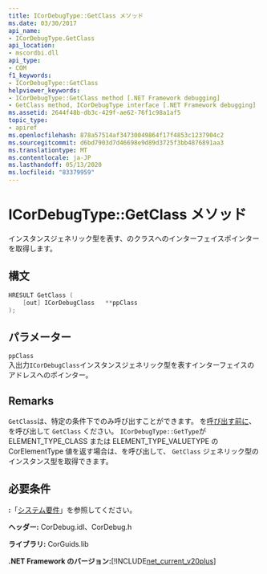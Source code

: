 ```yaml
---
title: ICorDebugType::GetClass メソッド
ms.date: 03/30/2017
api_name:
- ICorDebugType.GetClass
api_location:
- mscordbi.dll
api_type:
- COM
f1_keywords:
- ICorDebugType::GetClass
helpviewer_keywords:
- ICorDebugType::GetClass method [.NET Framework debugging]
- GetClass method, ICorDebugType interface [.NET Framework debugging]
ms.assetid: 2644f48b-db3c-429f-ae62-76f1c98a1af5
topic_type:
- apiref
ms.openlocfilehash: 878a57514af34730049864f17f4853c1237904c2
ms.sourcegitcommit: d6bd7903d7d46698e9d89d3725f3bb4876891aa3
ms.translationtype: MT
ms.contentlocale: ja-JP
ms.lasthandoff: 05/13/2020
ms.locfileid: "83379959"
---
```

# <a name="icordebugtypegetclass-method"></a>ICorDebugType::GetClass メソッド
インスタンスジェネリック型を表す、のクラスへのインターフェイスポインターを取得します。  
  
## <a name="syntax"></a>構文  
  
```cpp  
HRESULT GetClass (  
    [out] ICorDebugClass   **ppClass  
);  
```  
  
## <a name="parameters"></a>パラメーター  
 `ppClass`  
 入出力`ICorDebugClass`インスタンスジェネリック型を表すインターフェイスのアドレスへのポインター。  
  
## <a name="remarks"></a>Remarks  
 `GetClass`は、特定の条件下でのみ呼び出すことができます。 を[呼び出す前に](icordebugtype-gettype-method.md)、を呼び出して `GetClass` ください。 `ICorDebugType::GetType`が ELEMENT_TYPE_CLASS または ELEMENT_TYPE_VALUETYPE の CorElementType 値を返す場合は、を呼び出して、 `GetClass` ジェネリック型のインスタンス型を取得できます。  
  
## <a name="requirements"></a>必要条件  
 **:**「[システム要件](../../get-started/system-requirements.md)」を参照してください。  
  
 **ヘッダー:** CorDebug.idl、CorDebug.h  
  
 **ライブラリ:** CorGuids.lib  
  
 **.NET Framework のバージョン:**[!INCLUDE[net_current_v20plus](../../../../includes/net-current-v20plus-md.md)]
